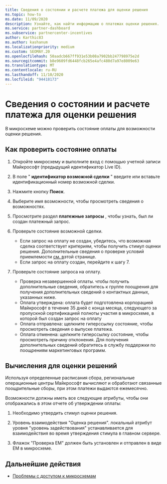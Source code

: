 ```yaml
---
title: Сведения о состоянии и расчете платежа для оценки решения
ms.topic: how-to
ms.date: 11/09/2020
description: Узнайте, как найти информацию о платежах оценки решения.
ms.service: partner-dashboard
ms.subservice: partnercenter-incentives
author: Karthic83
ms.author: kashanum
ms.localizationpriority: medium
ms.custom: SEOMAY.20
ms.openlocfilehash: 50aadcb667ff931e53b08a7902bb247798975e2d
ms.sourcegitcommit: b8e9609fd6448fcb265e4afc480d7a97e8009e63
ms.translationtype: MT
ms.contentlocale: ru-RU
ms.lasthandoff: 11/10/2020
ms.locfileid: "94418173"
---
```

# <a name="solution-assessment-payment-status-and-calculation-info"></a>Сведения о состоянии и расчете платежа для оценки решения

В микросхеме можно проверить состояние оплаты для возможности оценки решения. 

## <a name="how-to-review-your-payment-status"></a>Как проверить состояние оплаты

1. Откройте микросхему и выполните вход с помощью учетной записи Майкрософт (предыдущий идентификатор Live ID).
2. В поле " **идентификатор возможной сделки** " введите или вставьте идентификационный номер возможной сделки.
3. Нажмите кнопку **Поиск**.
4. Выберите имя возможности, чтобы просмотреть сведения о возможностях.
5. Просмотрите раздел **платежные запросы** , чтобы узнать, был ли создан платежный запрос.
6. Проверьте состояние возможной сделки.

    - Если запрос на оплату не создан, убедитесь, что возможная сделка соответствует критериям, чтобы получить стимул оценки решения. Дополнительные сведения о проверке условий приемлемости [см. в](chip-solution-assessment.md)этой странице.
    - Если запрос на оплату создан, перейдите к шагу 7.
7. Проверьте состояние запроса на оплату.

    - Проверка незавершенной оплаты. чтобы получить дополнительные сведения, обратитесь к группе поощрения для получения дополнительных сведений о контактных данных, указанных ниже.
    - Оплата утверждена: оплата будет подготовлена корпорацией Майкрософт в течение 35 дней с конца месяца, следующего за пропускной сертификацией полноты участия в микросхеме, в которой был создан запрос на оплату
    -  Оплата отправлена: щелкните гиперссылку состояние, чтобы просмотреть сведения о выпуске платежа.
    - Оплата отменена: щелкните гиперссылку состояние, чтобы просмотреть причину отклонения. Для получения дополнительных сведений обратитесь в службу поддержки по поощрениям маркетинговых программ.

## <a name="calculations-for-solutions-assessment"></a>Вычисления для оценки решений

Используя определенные расписания сбора, региональные операционные центры Майкрософт вычисляют и обработают связанные поощрительные сборы, при этом платежи выдаются ежемесячно.

Возможности должны иметь все следующие атрибуты, чтобы они отображались в этом отчете об утверждении оплаты:

1. Необходимо утвердить стимул оценки решения.

1. Уровень взаимодействия "Оценка решения". локальный атрибут уровня "уровень задействования" устанавливается для взаимодействия во время утверждения стимула в главном сервере.
 
1. Флажок "Проверка EM" должен быть установлен и отправлен в виде EM в микросхеме.

## <a name="next-steps"></a>Дальнейшие действия

- [Проблемы с доступом к микросхемам](chip-access-trouble.md) 
